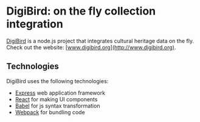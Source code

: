 # DigiBird: on the fly collection integration
[DigiBird](http://www.digibird.org) is a node.js project that integrates cultural heritage data on the fly. Check out the website: [www.digibird.org](http://www.digibird.org).

## Technologies

DigiBird uses the following technologies:

* [Express](http://expressjs.com) web application framework
* [React](https://github.com/facebook/react) for making UI components
* [Babel](http://babeljs.io) for js syntax transformation
* [Webpack](http://webpack.github.io) for bundling code
